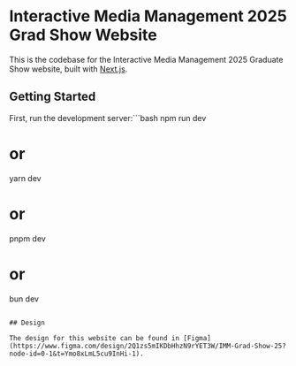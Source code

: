 # Interactive Media Management 2025 Grad Show Website

This is the codebase for the Interactive Media Management 2025 Graduate Show website, built with [Next.js](https://nextjs.org).

## Getting Started

First, run the development server:```bash
npm run dev
# or
yarn dev
# or
pnpm dev
# or
bun dev
```

## Design

The design for this website can be found in [Figma](https://www.figma.com/design/2Q1zs5mIKDbHhzN9rYET3W/IMM-Grad-Show-25?node-id=0-1&t=Ymo8xLmL5cu9InHi-1).
